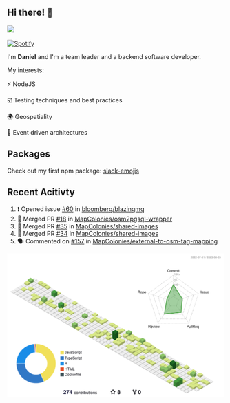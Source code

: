 ## Hi there! 👋

<p>
  <img src="https://github-readme-stats.vercel.app/api?username=syncush&theme=tokyonight">
</p>

[![Spotify](https://novatorem-rust.vercel.app/api/spotify)](https://open.spotify.com/user/syncush)

I'm **Daniel** and I'm a team leader and a backend software developer.

My interests:

⚡ NodeJS

☑️ Testing techniques and best practices

🌍 Geospatiality

🧠 Event driven architectures

## Packages
Check out my first npm package: [slack-emojis](https://www.npmjs.com/package/slack-emojis)

## Recent Acitivty
<!--START_SECTION:activity-->
1. ❗ Opened issue [#60](https://github.com/bloomberg/blazingmq/issues/60) in [bloomberg/blazingmq](https://github.com/bloomberg/blazingmq)
2. 🎉 Merged PR [#18](https://github.com/MapColonies/osm2pgsql-wrapper/pull/18) in [MapColonies/osm2pgsql-wrapper](https://github.com/MapColonies/osm2pgsql-wrapper)
3. 🎉 Merged PR [#35](https://github.com/MapColonies/shared-images/pull/35) in [MapColonies/shared-images](https://github.com/MapColonies/shared-images)
4. 🎉 Merged PR [#34](https://github.com/MapColonies/shared-images/pull/34) in [MapColonies/shared-images](https://github.com/MapColonies/shared-images)
5. 🗣 Commented on [#157](https://github.com/MapColonies/external-to-osm-tag-mapping/pull/157#issuecomment-1647962964) in [MapColonies/external-to-osm-tag-mapping](https://github.com/MapColonies/external-to-osm-tag-mapping)
<!--END_SECTION:activity-->

![contrib](./profile-3d-contrib/profile-green-animate.svg)
